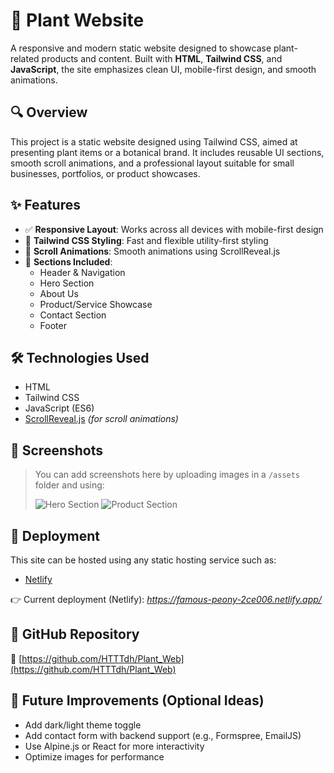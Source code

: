 # 🌿 Plant Website

A responsive and modern static website designed to showcase plant-related products and content. Built with **HTML**, **Tailwind CSS**, and **JavaScript**, the site emphasizes clean UI, mobile-first design, and smooth animations.

## 🔍 Overview

This project is a static website designed using Tailwind CSS, aimed at presenting plant items or a botanical brand. It includes reusable UI sections, smooth scroll animations, and a professional layout suitable for small businesses, portfolios, or product showcases.

## ✨ Features

- ✅ **Responsive Layout**: Works across all devices with mobile-first design
- 🎨 **Tailwind CSS Styling**: Fast and flexible utility-first styling
- 🚀 **Scroll Animations**: Smooth animations using ScrollReveal.js
- 📌 **Sections Included**:
  - Header & Navigation
  - Hero Section
  - About Us
  - Product/Service Showcase
  - Contact Section
  - Footer

## 🛠️ Technologies Used

- HTML
- Tailwind CSS
- JavaScript (ES6)
- [ScrollReveal.js](https://scrollrevealjs.org/) *(for scroll animations)*

## 📸 Screenshots

> You can add screenshots here by uploading images in a `/assets` folder and using:
>
> ![Hero Section](assets/img/hero.png)
> ![Product Section](assets/img/products.png)

## 🚀 Deployment

This site can be hosted using any static hosting service such as:

- [Netlify](https://www.netlify.com/)

👉 Current deployment (Netlify): *https://famous-peony-2ce006.netlify.app/*

## 📎 GitHub Repository

🔗 [https://github.com/HTTTdh/Plant_Web](https://github.com/HTTTdh/Plant_Web)

## 📌 Future Improvements (Optional Ideas)

- Add dark/light theme toggle
- Add contact form with backend support (e.g., Formspree, EmailJS)
- Use Alpine.js or React for more interactivity
- Optimize images for performance


